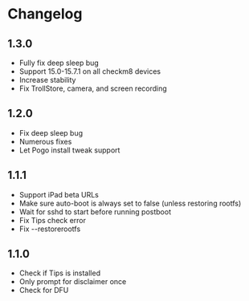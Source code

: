 # Changelog

## 1.3.0

- Fully fix deep sleep bug
- Support 15.0-15.7.1 on all checkm8 devices
- Increase stability
- Fix TrollStore, camera, and screen recording

## 1.2.0

- Fix deep sleep bug
- Numerous fixes
- Let Pogo install tweak support

## 1.1.1

- Support iPad beta URLs
- Make sure auto-boot is always set to false (unless restoring rootfs)
- Wait for sshd to start before running postboot
- Fix Tips check error
- Fix --restorerootfs

## 1.1.0

- Check if Tips is installed
- Only prompt for disclaimer once
- Check for DFU
